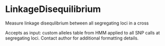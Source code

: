 # LinkageDisequilibrium
Measure linkage disequlibrium between all segregating loci in a cross

Accepts as input: custom alleles table from HMM applied to all SNP calls at segregating loci. Contact author for additional formatting details.
